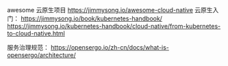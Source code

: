 
awesome 云原生项目 https://jimmysong.io/awesome-cloud-native
云原生入门：
https://jimmysong.io/book/kubernetes-handbook/
https://jimmysong.io/kubernetes-handbook/cloud-native/from-kubernetes-to-cloud-native.html

服务治理规范：
https://opensergo.io/zh-cn/docs/what-is-opensergo/architecture/